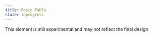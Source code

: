 ```yaml
---
title: Basic Table
state: inprogress
---
```

This element is still experimental and may not reflect the final design
